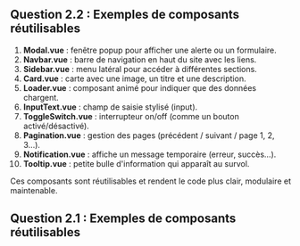 ## Question 2.2 : Exemples de composants réutilisables

1. **Modal.vue** : fenêtre popup pour afficher une alerte ou un formulaire.
2. **Navbar.vue** : barre de navigation en haut du site avec les liens.
3. **Sidebar.vue** : menu latéral pour accéder à différentes sections.
4. **Card.vue** : carte avec une image, un titre et une description.
5. **Loader.vue** : composant animé pour indiquer que des données chargent.
6. **InputText.vue** : champ de saisie stylisé (input).
7. **ToggleSwitch.vue** : interrupteur on/off (comme un bouton activé/désactivé).
8. **Pagination.vue** : gestion des pages (précédent / suivant / page 1, 2, 3…).
9. **Notification.vue** : affiche un message temporaire (erreur, succès…).
10. **Tooltip.vue** : petite bulle d'information qui apparaît au survol.

Ces composants sont réutilisables et rendent le code plus clair, modulaire et maintenable.

## Question 2.1 : Exemples de composants réutilisables
